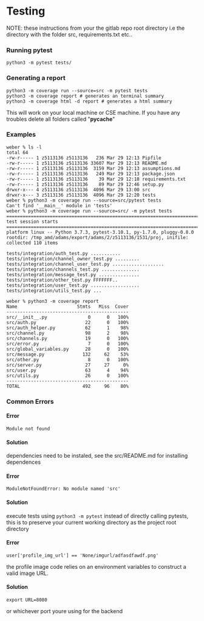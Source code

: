 # Testing

NOTE: these instructions from your the gitlab repo root directory i.e the directory with the folder src, requirements.txt etc..

### Running pytest
```
python3 -m pytest tests/
```
### Generating a report
```
python3 -m coverage run --source=src -m pytest tests
python3 -m coverage report # generates an terminal summary
python3 -m coverage html -d report # generates a html summary
```

This will work on your local machine or CSE machine. If you have any troubles delete all folders called "__pycache__"

### Examples
```
weber % ls -l
total 64
-rw-r----- 1 z5113136 z5113136   236 Mar 29 12:13 Pipfile
-rw-r----- 1 z5113136 z5113136 33607 Mar 29 12:13 README.md
-rw-r----- 1 z5113136 z5113136  3159 Mar 29 12:13 assumptions.md
-rw-r----- 1 z5113136 z5113136   249 Mar 29 12:13 package.json
-rw-r----- 1 z5113136 z5113136    39 Mar 29 12:18 requirements.txt
-rw-r----- 1 z5113136 z5113136    89 Mar 29 12:46 setup.py
drwxr-x--- 4 z5113136 z5113136  4096 Mar 29 13:00 src
drwxr-x--- 3 z5113136 z5113136  4096 Mar 29 12:20 tests
weber % python3 -m coverage run --source=src/pytest tests
Can't find '__main__' module in 'tests'
weber % python3 -m coverage run --source=src/ -m pytest tests
=============================================================================================== test session starts ===============================================================================================
platform linux -- Python 3.7.3, pytest-3.10.1, py-1.7.0, pluggy-0.8.0
rootdir: /tmp_amd/adams/export/adams/2/z5113136/1531/proj, inifile:
collected 110 items                                                                                                                                                                                               

tests/integration/auth_test.py ...........
tests/integration/channel_owner_test.py .........
tests/integration/channel_user_test.py ...................
tests/integration/channels_test.py ..............
tests/integration/message_test.py ...............
tests/integration/other_test.py FFFFFFF..        
tests/integration/user_test.py ..................
tests/integration/utils_test.py ...              

weber % python3 -m coverage report
Name                      Stmts   Miss  Cover
---------------------------------------------
src/__init__.py               0      0   100%
src/auth.py                  22      0   100%
src/auth_helper.py           62      1    98%
src/channel.py               98      2    98%
src/channels.py              19      0   100%
src/error.py                  7      0   100%
src/global_variables.py      28      0   100%
src/message.py              132     62    53%
src/other.py                  8      0   100%
src/server.py                27     27     0%
src/user.py                  63      4    94%
src/utils.py                 26      0   100%
---------------------------------------------
TOTAL                       492     96    80%

```

### Common Errors
#### Error
```
Module not found
```
#### Solution
dependencies need to be instaled, see the src/README.md for installing dependences


#### Error
```
ModuleNotFoundError: No module named 'src'
```
#### Solution
execute tests using `python3 -m pytest` instead of directly calling pytests, this is to preserve your current working directory as the project root directory 

#### Error
```
user['profile_img_url'] == 'None/imgurl/adfasdfawdf.png'
```
the profile image code relies on an environment variables to construct a valid image URL.
#### Solution
```
export URL=8080
```
or whichever port youre using for the backend

